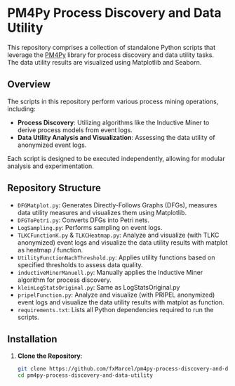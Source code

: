 # PM4Py Process Discovery and Data Utility

This repository comprises a collection of standalone Python scripts that leverage the [PM4Py](https://github.com/process-intelligence-solutions/pm4py) library for process discovery and data utility tasks.  
The data utility results are visualized using Matplotlib and Seaborn.

## Overview

The scripts in this repository perform various process mining operations, including:

- **Process Discovery**: Utilizing algorithms like the Inductive Miner to derive process models from event logs.
- **Data Utility Analysis and Visualization**: Assessing the data utility of anonymized event logs.

Each script is designed to be executed independently, allowing for modular analysis and experimentation.

## Repository Structure

- `DFGMatplot.py`: Generates Directly-Follows Graphs (DFGs), measures data utility measures and visualizes them using Matplotlib.
- `DFGToPetri.py`: Converts DFGs into Petri nets.
- `LogSampling.py`: Performs sampling on event logs.
- `TLKCFunctionK.py` & `TLKCHeatmap.py`: Analyze and visualize (with TLKC anonymized) event logs and visualize the data utility results with matplot as heatmap / function.
- `UtilityFunctionNachThreshold.py`: Applies utility functions based on specified thresholds to assess data quality.
- `inductiveMinerManuell.py`: Manually applies the Inductive Miner algorithm for process discovery.
- `kleinLogStatsOriginal.py`: Same as LogStatsOriginal.py
- `pripelFunction.py`: Analyze and visualize (with PRIPEL anonymized) event logs and visualize the data utility results with matplot as function.
- `requirements.txt`: Lists all Python dependencies required to run the scripts.

## Installation

1. **Clone the Repository**:

   ```bash
   git clone https://github.com/fxMarcel/pm4py-process-discovery-and-data-utility.git
   cd pm4py-process-discovery-and-data-utility
